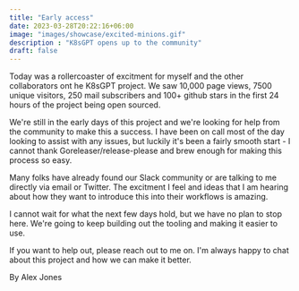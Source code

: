 ```yaml
---
title: "Early access"
date: 2023-03-28T20:22:16+06:00
image: "images/showcase/excited-minions.gif"
description : "K8sGPT opens up to the community"
draft: false
---
```


Today was a rollercoaster of excitment for myself and the other collaborators ont he K8sGPT project.
We saw 10,000 page views, 7500 unique visitors, 250 mail subscribers and 100+ github stars in the first 24 hours of the project being open sourced.

We're still in the early days of this project and we're looking for help from the community to make this a success. I have been on call most of the day looking to assist with any issues, but luckily it's been a fairly smooth start - I cannot thank Goreleaser/release-please and brew enough for making this process so easy.

Many folks have already found our Slack community or are talking to me directly via email or Twitter.
The excitment I feel and ideas that I am hearing about how they want to introduce this into their workflows is amazing.

I cannot wait for what the next few days hold, but we have no plan to stop here. We're going to keep building out the tooling and making it easier to use.

If you want to help out, please reach out to me on.
I'm always happy to chat about this project and how we can make it better.

By Alex Jones